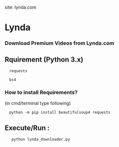 site: lynda.com
# Lynda
### Download Premium Videos from Lynda.com

## Rquirement (Python 3.x)
```
  requests
```
```
  bs4
```
### How to install Requirements?
(in cmd/terminal type following)
```
  python -m pip install beautifulsoup4 requests
```
## Execute/Run :
```
   python lynda_downloader.py
```
